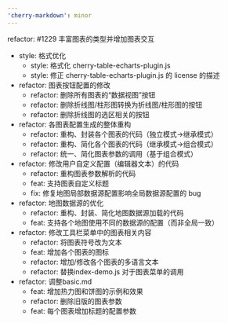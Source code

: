 ```yaml
---
'cherry-markdown': minor
---
```


refactor: #1229 丰富图表的类型并增加图表交互

- style: 格式优化
  - style: 格式化 cherry-table-echarts-plugin.js
  - style: 修正 cherry-table-echarts-plugin.js 的 license 的描述
- refactor: 图表按钮配置的修改
  - refactor: 删除所有图表的“数据视图”按钮
  - refactor: 删除折线图/柱形图转换为折线图/柱形图的按钮
  - refactor: 删除折线图的选区相关的按钮
- refactor: 各图表配置生成的整体重构
  - refactor: 重构、封装各个图表的代码（独立模式->继承模式）
  - refactor: 重构、简化各个图表的代码（继承模式->组合模式）
  - refactor: 统一、简化图表参数的调用（基于组合模式）
- refactor: 修改用户自定义配置（编辑器文本）的代码
  - refactor: 重构图表参数解析的代码
  - feat: 支持图表自定义标题
  - fix: 修复地图局部数据源配置影响全局数据源配置的 bug
- refactor: 地图数据源的优化
  - refactor: 重构、封装、简化地图数据源加载的代码
  - feat: 支持各个地图使用不同的数据源的配置（而非全局一致）
- refactor: 修改工具栏菜单中的图表相关内容
  - refactor: 将图表符号改为文本
  - feat: 增加各个图表的图标
  - refactor: 增加/修改各个图表的多语言文本
  - refactor: 替换index-demo.js 对于图表菜单的调用
- refactor: 调整basic.md
  - feat: 增加热力图和饼图的示例和效果
  - refactor: 删除旧版的图表参数
  - feat: 每个图表增加标题的配置参数
